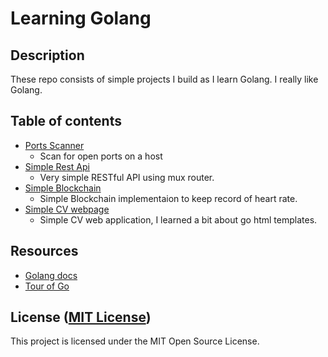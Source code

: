 Learning Golang
===================
## Description

These repo consists of simple projects I build as I learn Golang. I really like Golang.

## Table of contents

* [Ports Scanner](./ports_scanner)
  * Scan for open ports on a host
* [Simple Rest Api](https://github.com/jakhax/learning-golang/tree/master/simple_rest_api)
  * Very simple RESTful API using mux router.
* [Simple Blockchain](https://github.com/jakhax/learning-golang/tree/master/simple_blockchain)
  * Simple Blockchain implementaion to keep record of heart rate.
* [Simple CV webpage](https://github.com/jakhax/learning-golang/tree/master/simple-cv-webapp)
  * Simple CV web application, I learned a bit about go html templates.


## Resources

* [Golang docs](https://golang.org)
* [Tour of Go](https://tour.golang.org)

## License ([MIT License](http://choosealicense.com/licenses/mit/))
This project is licensed under the MIT Open Source License.
